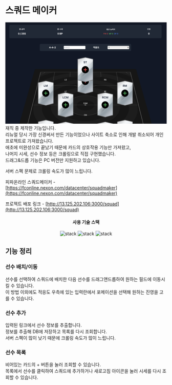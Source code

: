 <h1>스쿼드 메이커</h1>
<img src="./public/preview.png">
재직 중 제작한 기능입니다.<br/>
리뉴얼 당시 가장 신경써서 만든 기능이었으나 사이트 축소로 인해 개발 취소되어 개인 프로젝트로 가져왔습니다.<br/>
애초에 미완성으로 끝났기 때문에 카드의 상호작용 기능만 가져왔고, <br/>
나머지 시세, 선수 정보 등은 크롤링으로 직접 구현했습니다. <br/>
드래그&드롭 기능은 PC 버전만 지원하고 있습니다.

서버 스펙 문제로 크롤링 속도가 많이 느립니다.

피파온라인 스쿼드메이커 - [https://fconline.nexon.com/datacenter/squadmaker](https://fconline.nexon.com/datacenter/squadmaker)

프로젝트 배포 링크 - [http://13.125.202.106:3000/squad](http://13.125.202.106:3000/squad)

<div align="center">
    <div align="center">
        <h4>사용 기술 스택</h4>
    </div>
    <div align="center">
        <img src="https://img.shields.io/badge/React-61DAFB?style=flat&logo=React&logoColor=white" alt="stack"/>
        <img src="https://img.shields.io/badge/TypeScript-3178C6?style=flat&logo=TypeScript&logoColor=white" alt="stack"/>
        <img src="https://img.shields.io/badge/Next.js-000000?style=flat&logo=Next.js&logoColor=white" alt="stack"/>
    </div>
</div>

<h2>기능 정리</h2>
<h3>선수 배치/이동</h3>
선수를 선택하여 스쿼드에 배치한 다음 선수를 드래그앤드롭하여 원하는 필드에 이동시킬 수 있습니다.<br/>
이 방법 이외에도 적응도 우측에 있는 입력란에서 포메이션을 선택해 원하는 진영을 고를 수 있습니다.
<h3>선수 추가</h3>
입력된 링크에서 선수 정보를 추출합니다.<br/>
정보를 추출해 DB에 저장하고 목록를 다시 조회합니다.<br/>
서버 스펙이 많이 낮기 때문에 크롤링 속도가 많이 느립니다.
<h3>선수 목록</h3>
비어있는 카드의 + 버튼을 눌러 조회할 수 있습니다.<br/>
목록에서 선수를 클릭하여 스쿼드에 추가하거나 새로고침 아이콘을 눌러 시세를 다시 조회할 수 있습니다.


